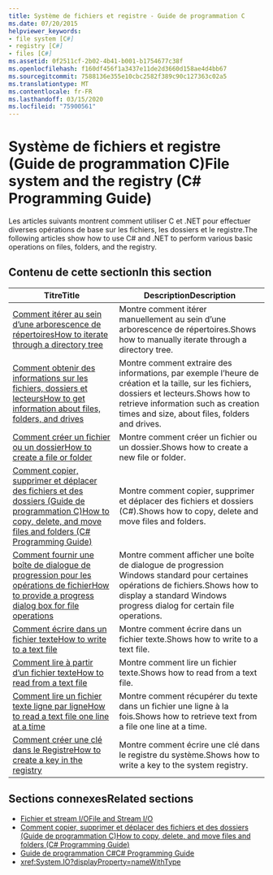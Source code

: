 ```yaml
---
title: Système de fichiers et registre - Guide de programmation C
ms.date: 07/20/2015
helpviewer_keywords:
- file system [C#]
- registry [C#]
- files [C#]
ms.assetid: 0f2511cf-2b02-4b41-b001-b1754677c38f
ms.openlocfilehash: f160df456f1a3437e11de2d3660d158ae4d4bb67
ms.sourcegitcommit: 7588136e355e10cbc2582f389c90c127363c02a5
ms.translationtype: MT
ms.contentlocale: fr-FR
ms.lasthandoff: 03/15/2020
ms.locfileid: "75900561"
---
```

# <a name="file-system-and-the-registry-c-programming-guide"></a><span data-ttu-id="ed994-102">Système de fichiers et registre (Guide de programmation C)</span><span class="sxs-lookup"><span data-stu-id="ed994-102">File system and the registry (C# Programming Guide)</span></span>

<span data-ttu-id="ed994-103">Les articles suivants montrent comment utiliser C et .NET pour effectuer diverses opérations de base sur les fichiers, les dossiers et le registre.</span><span class="sxs-lookup"><span data-stu-id="ed994-103">The following articles show how to use C# and .NET to perform various basic operations on files, folders, and the registry.</span></span>

## <a name="in-this-section"></a><span data-ttu-id="ed994-104">Contenu de cette section</span><span class="sxs-lookup"><span data-stu-id="ed994-104">In this section</span></span>

|<span data-ttu-id="ed994-105">**Titre**</span><span class="sxs-lookup"><span data-stu-id="ed994-105">**Title**</span></span>|<span data-ttu-id="ed994-106">**Description**</span><span class="sxs-lookup"><span data-stu-id="ed994-106">**Description**</span></span>|
|---------------|---------------------|
|[<span data-ttu-id="ed994-107">Comment itérer au sein d’une arborescence de répertoires</span><span class="sxs-lookup"><span data-stu-id="ed994-107">How to iterate through a directory tree</span></span>](how-to-iterate-through-a-directory-tree.md)|<span data-ttu-id="ed994-108">Montre comment itérer manuellement au sein d’une arborescence de répertoires.</span><span class="sxs-lookup"><span data-stu-id="ed994-108">Shows how to manually iterate through a directory tree.</span></span>|
|[<span data-ttu-id="ed994-109">Comment obtenir des informations sur les fichiers, dossiers et lecteurs</span><span class="sxs-lookup"><span data-stu-id="ed994-109">How to get information about files, folders, and drives</span></span>](how-to-get-information-about-files-folders-and-drives.md)|<span data-ttu-id="ed994-110">Montre comment extraire des informations, par exemple l’heure de création et la taille, sur les fichiers, dossiers et lecteurs.</span><span class="sxs-lookup"><span data-stu-id="ed994-110">Shows how to retrieve information such as creation times and size, about files, folders and drives.</span></span>|
|[<span data-ttu-id="ed994-111">Comment créer un fichier ou un dossier</span><span class="sxs-lookup"><span data-stu-id="ed994-111">How to create a file or folder</span></span>](how-to-create-a-file-or-folder.md)|<span data-ttu-id="ed994-112">Montre comment créer un fichier ou un dossier.</span><span class="sxs-lookup"><span data-stu-id="ed994-112">Shows how to create a new file or folder.</span></span>|
|[<span data-ttu-id="ed994-113">Comment copier, supprimer et déplacer des fichiers et des dossiers (Guide de programmation C)</span><span class="sxs-lookup"><span data-stu-id="ed994-113">How to copy, delete, and move files and folders (C# Programming Guide)</span></span>](how-to-copy-delete-and-move-files-and-folders.md)|<span data-ttu-id="ed994-114">Montre comment copier, supprimer et déplacer des fichiers et dossiers (C#).</span><span class="sxs-lookup"><span data-stu-id="ed994-114">Shows how to copy, delete and move files and folders.</span></span>|
|[<span data-ttu-id="ed994-115">Comment fournir une boîte de dialogue de progression pour les opérations de fichier</span><span class="sxs-lookup"><span data-stu-id="ed994-115">How to provide a progress dialog box for file operations</span></span>](how-to-provide-a-progress-dialog-box-for-file-operations.md)|<span data-ttu-id="ed994-116">Montre comment afficher une boîte de dialogue de progression Windows standard pour certaines opérations de fichiers.</span><span class="sxs-lookup"><span data-stu-id="ed994-116">Shows how to display a standard Windows progress dialog for certain file operations.</span></span>|
|[<span data-ttu-id="ed994-117">Comment écrire dans un fichier texte</span><span class="sxs-lookup"><span data-stu-id="ed994-117">How to write to a text file</span></span>](how-to-write-to-a-text-file.md)|<span data-ttu-id="ed994-118">Montre comment écrire dans un fichier texte.</span><span class="sxs-lookup"><span data-stu-id="ed994-118">Shows how to write to a text file.</span></span>|
|[<span data-ttu-id="ed994-119">Comment lire à partir d’un fichier texte</span><span class="sxs-lookup"><span data-stu-id="ed994-119">How to read from a text file</span></span>](how-to-read-from-a-text-file.md)|<span data-ttu-id="ed994-120">Montre comment lire un fichier texte.</span><span class="sxs-lookup"><span data-stu-id="ed994-120">Shows how to read from a text file.</span></span>|
|[<span data-ttu-id="ed994-121">Comment lire un fichier texte ligne par ligne</span><span class="sxs-lookup"><span data-stu-id="ed994-121">How to read a text file one line at a time</span></span>](how-to-read-a-text-file-one-line-at-a-time.md)|<span data-ttu-id="ed994-122">Montre comment récupérer du texte dans un fichier une ligne à la fois.</span><span class="sxs-lookup"><span data-stu-id="ed994-122">Shows how to retrieve text from a file one line at a time.</span></span>|
|[<span data-ttu-id="ed994-123">Comment créer une clé dans le Registre</span><span class="sxs-lookup"><span data-stu-id="ed994-123">How to create a key in the registry</span></span>](how-to-create-a-key-in-the-registry.md)|<span data-ttu-id="ed994-124">Montre comment écrire une clé dans le registre du système.</span><span class="sxs-lookup"><span data-stu-id="ed994-124">Shows how to write a key to the system registry.</span></span>|

## <a name="related-sections"></a><span data-ttu-id="ed994-125">Sections connexes</span><span class="sxs-lookup"><span data-stu-id="ed994-125">Related sections</span></span>

- [<span data-ttu-id="ed994-126">Fichier et stream I/O</span><span class="sxs-lookup"><span data-stu-id="ed994-126">File and Stream I/O</span></span>](../../../standard/io/index.md)
- [<span data-ttu-id="ed994-127">Comment copier, supprimer et déplacer des fichiers et des dossiers (Guide de programmation C)</span><span class="sxs-lookup"><span data-stu-id="ed994-127">How to copy, delete, and move files and folders (C# Programming Guide)</span></span>](how-to-copy-delete-and-move-files-and-folders.md)
- [<span data-ttu-id="ed994-128">Guide de programmation C#</span><span class="sxs-lookup"><span data-stu-id="ed994-128">C# Programming Guide</span></span>](../index.md)
- <xref:System.IO?displayProperty=nameWithType>
